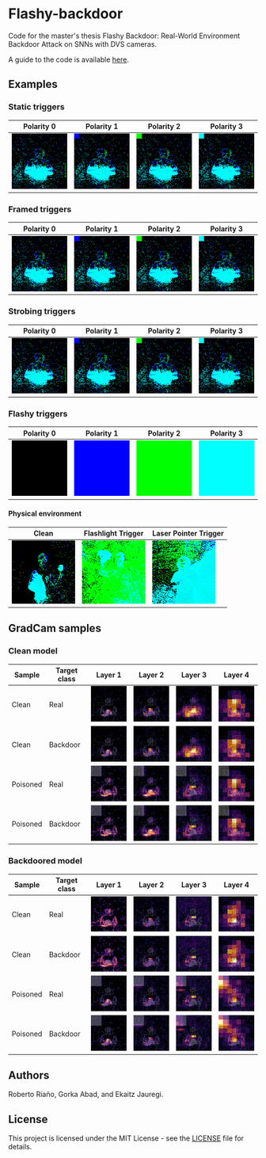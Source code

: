 # Flashy-backdoor

Code for the master's thesis Flashy Backdoor: Real-World Environment Backdoor Attack on SNNs with DVS cameras.

A guide to the code is available [here](how_to.md).

## Examples
### Static triggers
|      Polarity 0        |      Polarity 1          |      Polarity 2          |      Polarity 3          |
|---	|---	|---	|---	|
|![static](./figures/static_0.gif) | ![static](./figures/static_1.gif) 	| ![static](./figures/static_2.gif) 	| ![static](./figures/static_full.gif) 	|



### Framed triggers
|      Polarity 0        |      Polarity 1          |      Polarity 2          |      Polarity 3          |
|---	|---	|---	|---	|
|![static](./figures/framed_0.gif) | ![static](./figures/framed_1.gif) 	| ![static](./figures/framed_2.gif) 	| ![static](./figures/framed.gif) 	|

### Strobing triggers
|      Polarity 0        |      Polarity 1          |      Polarity 2          |      Polarity 3          |
|---	|---	|---	|---	|
|![static](./figures/strobe_0.gif) | ![static](./figures/strobe_1.gif) 	| ![static](./figures/strobe_2.gif) 	| ![static](./figures/strobing.gif) 	|
### Flashy triggers
|      Polarity 0        |      Polarity 1          |      Polarity 2          |      Polarity 3          |
|---	|---	|---	|---	|
|![static](./figures/flash_0.gif) | ![static](./figures/flash_1.gif) 	| ![static](./figures/flash_2.gif) 	| ![static](./figures/flash.gif) 	|
#### Physical environment

|       Clean           |      Flashlight Trigger         |       Laser Pointer Trigger          |
|------------------	|---	|---	|
| ![clean image](./figures/clean_real.gif) 	|  ![flashlight](./figures/flashlight.gif) | ![laser_pointer](./figures/laser.gif) 	|


## GradCam samples
### Clean model
|      Sample          |      Target class         |      Layer 1         |       Layer 2          |       Layer 3          |       Layer 4          |
|------------------	|--- |---	|---	|---	|---	|
|   Clean 	  |   Real 	      |  ![clean](./figures/GradCam/no_clean_c0_l1.gif) | ![clean](./figures/GradCam/no_clean_c0_l2.gif) 	| ![clean](./figures/GradCam/no_clean_c0_l3.gif) 	| ![clean](./figures/GradCam/no_clean_c0_l4.gif) 	|
|   Clean 	  |   Backdoor 	  |  ![clean](./figures/GradCam/no_clean_c7_l1.gif) | ![clean](./figures/GradCam/no_clean_c7_l2.gif) 	| ![clean](./figures/GradCam/no_clean_c7_l3.gif) 	| ![clean](./figures/GradCam/no_clean_c7_l4.gif) 	|
|   Poisoned 	|   Real 	      |  ![clean](./figures/GradCam/start_clean_c0_l1.gif) | ![clean](./figures/GradCam/start_clean_c0_l2.gif) 	| ![clean](./figures/GradCam/start_clean_c0_l3.gif) 	| ![clean](./figures/GradCam/start_clean_c0_l4.gif) 	|
|   Poisoned 	|   Backdoor 	  |  ![clean](./figures/GradCam/start_clean_c7_l1.gif) | ![clean](./figures/GradCam/start_clean_c7_l2.gif) 	| ![clean](./figures/GradCam/start_clean_c7_l3.gif) 	| ![clean](./figures/GradCam/start_clean_c7_l4.gif) 	|




### Backdoored model
|      Sample          |      Target class         |      Layer 1         |       Layer 2          |       Layer 3          |       Layer 4          |
|------------------	|--- |---	|---	|---	|---	|
|   Clean 	  |   Real 	      |  ![clean](./figures/GradCam/no_trigger_c0_l1.gif) | ![clean](./figures/GradCam/no_trigger_c0_l2.gif) 	| ![clean](./figures/GradCam/no_trigger_c0_l3.gif) 	| ![clean](./figures/GradCam/no_trigger_c0_l4.gif) 	|
|   Clean 	  |   Backdoor 	  |  ![clean](./figures/GradCam/no_trigger_c7_l1.gif) | ![clean](./figures/GradCam/no_trigger_c7_l2.gif) 	| ![clean](./figures/GradCam/no_trigger_c7_l3.gif) 	| ![clean](./figures/GradCam/no_trigger_c7_l4.gif) 	|
|   Poisoned 	|   Real 	      |  ![clean](./figures/GradCam/start_trigger_c0_l1.gif) | ![clean](./figures/GradCam/start_trigger_c0_l2.gif) 	| ![clean](./figures/GradCam/start_trigger_c0_l3.gif) 	| ![clean](./figures/GradCam/start_trigger_c0_l4.gif) 	|
|   Poisoned 	|   Backdoor 	  |  ![clean](./figures/GradCam/start_trigger_c7_l1.gif) | ![clean](./figures/GradCam/start_trigger_c7_l2.gif) 	| ![clean](./figures/GradCam/start_trigger_c7_l3.gif) 	| ![clean](./figures/GradCam/start_trigger_c7_l4.gif) 	|


## Authors

Roberto Riaño, Gorka Abad, and Ekaitz Jauregi.



## License

This project is licensed under the MIT License - see the [LICENSE](LICENSE) file for details.
